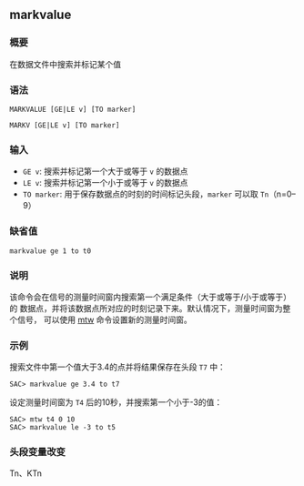 ## markvalue

### 概要

在数据文件中搜索并标记某个值

### 语法

``` {.bash}
MARKVALUE [GE|LE v] [TO marker]
```
``` {.bash}
MARKV [GE|LE v] [TO marker]
```

### 输入

- `GE v`: 搜索并标记第一个大于或等于 `v` 的数据点
- `LE v`: 搜索并标记第一个小于或等于 `v` 的数据点
- `TO marker`: 用于保存数据点的时刻的时间标记头段，`marker` 可以取 `Tn`（n=0–9）

### 缺省值

``` {.bash}
markvalue ge 1 to t0
```

### 说明

该命令会在信号的测量时间窗内搜索第一个满足条件（大于或等于/小于或等于）的
数据点，并将该数据点所对应的时刻记录下来。默认情况下，测量时间窗为整个信号，
可以使用 [mtw](/commands/mtw.md) 命令设置新的测量时间窗。

### 示例

搜索文件中第一个值大于3.4的点并将结果保存在头段 `T7` 中：

``` {.bash}
SAC> markvalue ge 3.4 to t7
```

设定测量时间窗为 `T4` 后的10秒，并搜索第一个小于-3的值：

``` {.bash}
SAC> mtw t4 0 10
SAC> markvalue le -3 to t5
```

### 头段变量改变

Tn、KTn

